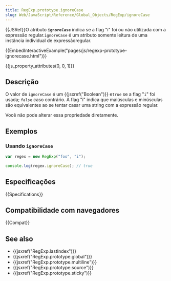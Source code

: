 ```yaml
---
title: RegExp.prototype.ignoreCase
slug: Web/JavaScript/Reference/Global_Objects/RegExp/ignoreCase
---
```


{{JSRef}}O atributo **`ignoreCase`** indica se a flag "i" foi ou não utilizada com a expressão regular.`ignoreCase` é um atributo somente leitura de uma instância individual de expressãoregular.

{{EmbedInteractiveExample("pages/js/regexp-prototype-ignorecase.html")}}

{{js_property_attributes(0, 0, 1)}}

## Descrição

O valor de `ignoreCase` é um {{jsxref("Boolean")}} e`true` se a flag "`i`" foi usada; `false` caso contrário. A flag "i" indica que maiúsculas e minúsculas são equivalentes ao se tentar casar uma string com a expressão regular.

Você não pode alterar essa propriedade diretamente.

## Exemplos

### Usando `ignoreCase`

```js
var regex = new RegExp("foo", "i");

console.log(regex.ignoreCase); // true
```

## Especificações

{{Specifications}}

## Compatibilidade com navegadores

{{Compat}}

## See also

- {{jsxref("RegExp.lastIndex")}}
- {{jsxref("RegExp.prototype.global")}}
- {{jsxref("RegExp.prototype.multiline")}}
- {{jsxref("RegExp.prototype.source")}}
- {{jsxref("RegExp.prototype.sticky")}}
